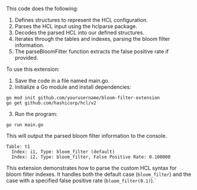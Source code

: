This code does the following:

1. Defines structures to represent the HCL configuration.
2. Parses the HCL input using the hclparse package.
3. Decodes the parsed HCL into our defined structures.
4. Iterates through the tables and indexes, parsing the bloom filter information.
5. The parseBloomFilter function extracts the false positive rate if provided.

To use this extension:

1. Save the code in a file named main.go.
2. Initialize a Go module and install dependencies:

```
go mod init github.com/yourusername/bloom-filter-extension
go get github.com/hashicorp/hcl/v2
```

3. Run the program:

```
go run main.go
```

This will output the parsed bloom filter information to the console.

```
Table: t1
  Index: i1, Type: bloom_filter (default)
  Index: i2, Type: bloom_filter, False Positive Rate: 0.100000
```

This extension demonstrates how to parse the custom HCL syntax for bloom filter indexes. It handles both the default case (`bloom_filter`) and the case with a specified false positive rate (`bloom_filter(0.1)`).`
